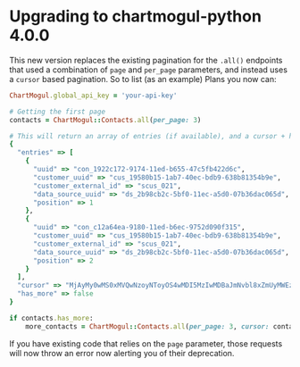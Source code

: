 # Upgrading to chartmogul-python 4.0.0

This new version replaces the existing pagination for the `.all()` endpoints that used a combination of `page` and `per_page` parameters, and instead uses a `cursor` based pagination. So to list (as an example) Plans you now can:

```ruby
ChartMogul.global_api_key = 'your-api-key'

# Getting the first page
contacts = ChartMogul::Contacts.all(per_page: 3)

# This will return an array of entries (if available), and a cursor + has_more fields
{
  "entries" => [
    {
      "uuid" => "con_1922c172-9174-11ed-b655-47c5fb422d6c",
      "customer_uuid" => "cus_19580b15-1ab7-40ec-bdb9-638b81354b9e",
      "customer_external_id" => "scus_021",
      "data_source_uuid" => "ds_2b98cb2c-5bf0-11ec-a5d0-07b36dac065d",
      "position" => 1
    },
    {
      "uuid" => "con_c12a64ea-9180-11ed-b6ec-9752d090f315",
      "customer_uuid" => "cus_19580b15-1ab7-40ec-bdb9-638b81354b9e",
      "customer_external_id" => "scus_021",
      "data_source_uuid" => "ds_2b98cb2c-5bf0-11ec-a5d0-07b36dac065d",
      "position" => 2
    }
  ],
  "cursor" => "MjAyMy0wMS0xMVQwNzoyNToyOS4wMDI5MzIwMDBaJmNvbl8xZmUyMWEzMi05MTgxLTExZWQtYjUzNi03Zjg1NmQ2YTViMmQ=",
  "has_more" => false
}

if contacts.has_more:
    more_contacts = ChartMogul::Contacts.all(per_page: 3, cursor: contacts.cursor)
```

If you have existing code that relies on the `page` parameter, those requests will now throw an error now alerting you of their deprecation.
